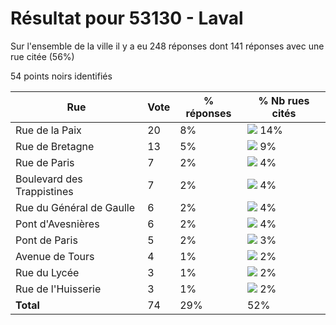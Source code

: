 # Résultat pour 53130 - Laval

Sur l'ensemble de la ville il y a eu 248 réponses dont 141 réponses avec une rue citée (56%)

54 points noirs identifiés

| Rue | Vote | % réponses | % Nb rues cités|
|-----|------|------------|----------------|
| Rue de la Paix | 20 | 8% | <img src="../../img/bar_14.gif" />&nbsp;14%|
| Rue de Bretagne | 13 | 5% | <img src="../../img/bar_9.gif" />&nbsp;9%|
| Rue de Paris | 7 | 2% | <img src="../../img/bar_4.gif" />&nbsp;4%|
| Boulevard des Trappistines | 7 | 2% | <img src="../../img/bar_4.gif" />&nbsp;4%|
| Rue du Général de Gaulle | 6 | 2% | <img src="../../img/bar_4.gif" />&nbsp;4%|
| Pont d'Avesnières | 6 | 2% | <img src="../../img/bar_4.gif" />&nbsp;4%|
| Pont de Paris | 5 | 2% | <img src="../../img/bar_3.gif" />&nbsp;3%|
| Avenue de Tours | 4 | 1% | <img src="../../img/bar_2.gif" />&nbsp;2%|
| Rue du Lycée | 3 | 1% | <img src="../../img/bar_2.gif" />&nbsp;2%|
| Rue de l'Huisserie | 3 | 1% | <img src="../../img/bar_2.gif" />&nbsp;2%|
| **Total** | 74 | 29% | 52%|
